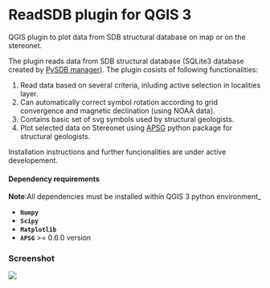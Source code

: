 # ReadSDB plugin for QGIS 3

QGIS plugin to plot data from SDB structural database on map or on the stereonet.

The plugin reads data from SDB structural database (SQLite3 database created by [PySDB manager](https://github.com/ondrolexa/pysdb)).
The plugin cosists of following functionalities:
1) Read data based on several criteria, inluding active selection in localities layer.
2) Can automatically correct symbol rotation according to grid convergence and magnetic declination (using NOAA data).
3) Contains basic set of svg symbols used by structural geologists.
4) Plot selected data on Stereonet using [APSG](https://github.com/ondrolexa/apsg) python package for structural geologists.

Installation instructions and further funcionalities are under active developement.

#### Dependency requirements

**Note**:All dependencies must be installed within QGIS 3 python environment_

  - **`Numpy`**
  - **`Scipy`**
  - **`Matplotlib`**
  - **`APSG`** >= 0.6.0 version

### Screenshot

![](help/source/images/readsdb_ani.gif)
